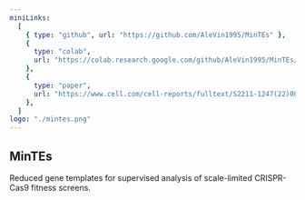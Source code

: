```yaml
---
miniLinks:
  [
    { type: "github", url: "https://github.com/AleVin1995/MinTEs" },
    {
      type: "colab",
      url: "https://colab.research.google.com/github/AleVin1995/MinTEs/blob/master/notebooks/Summary_Colab.ipynb",
    },
    {
      type: "paper",
      url: "https://www.cell.com/cell-reports/fulltext/S2211-1247(22)00954-8?_returnURL=https%3A%2F%2Flinkinghub.elsevier.com%2Fretrieve%2Fpii%2FS2211124722009548%3Fshowall%3Dtrue",
    },
  ]
logo: "./mintes.png"
---
```


## MinTEs

Reduced gene templates for supervised analysis of scale-limited CRISPR-Cas9 fitness screens.
